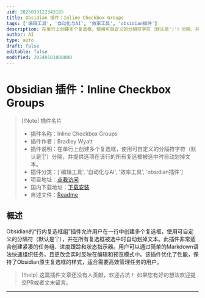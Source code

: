 ```yaml
---
uid: 2025033122343185
title: Obsidian 插件：Inline Checkbox Groups
tags: ['编辑工具', '自动化与AI', '效率工具', 'obsidian插件']
description: 在单行上创建多个复选框，使用可自定义的分隔符字符（默认是'|'）分隔，并提供选项在该行的所有复选框被选中时自动划掉文本。
author: AI
type: auto
draft: false
editable: false
modified: 20240101000000
---
```


# Obsidian 插件：Inline Checkbox Groups

> [!Note] 插件名片
> - 插件名称：Inline Checkbox Groups
> - 插件作者：Bradley Wyatt
> - 插件说明：在单行上创建多个复选框，使用可自定义的分隔符字符（默认是'|'）分隔，并提供选项在该行的所有复选框被选中时自动划掉文本。
> - 插件分类：['编辑工具', '自动化与AI', '效率工具', 'obsidian插件']
> - 项目地址：[点我访问](https://github.com/bwya77/Inline-Checkbox-Groups)
> - 国内下载地址：[下载安装](https://pkmer.cn/products/plugin/pluginMarket/?inline-checkbox-groups)
> - 自述文件：[Readme](https://ghproxy.net/https://raw.githubusercontent.com/bwya77/Inline-Checkbox-Groups/main/README.md)



## 概述

Obsidian的“行内复选框组”插件允许用户在一行中创建多个复选框，使用可自定义的分隔符（默认是'|'），并在所有复选框被选中时自动划掉文本。此插件非常适合创建紧凑的任务组、进度跟踪和状态指示器。用户可以通过简单的Markdown语法快速组织任务，且更改会实时反映在编辑和预览模式中。该插件优化了性能，保持了Obsidian原生复选框的样式，适合需要高效管理任务的用户。


> [!help] 
> 这篇插件文章还没有人贡献，欢迎占坑！
> 如果您有好的想法欢迎提交PR或者文末留言。
> 

---



